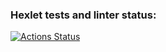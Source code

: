 ### Hexlet tests and linter status:
[![Actions Status](https://github.com/KorotEgor/python-project-50/actions/workflows/hexlet-check.yml/badge.svg)](https://github.com/KorotEgor/python-project-50/actions)